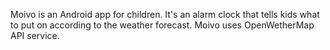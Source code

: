 Moivo is an Android app for children.
It's an alarm clock that tells kids what to put on according to the weather forecast.
Moivo uses OpenWetherMap API service.

